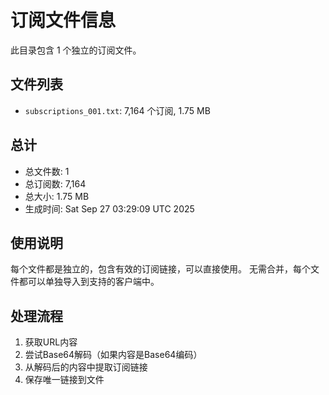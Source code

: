 # 订阅文件信息

此目录包含 1 个独立的订阅文件。

## 文件列表

- `subscriptions_001.txt`: 7,164 个订阅, 1.75 MB

## 总计
- 总文件数: 1
- 总订阅数: 7,164
- 总大小: 1.75 MB
- 生成时间: Sat Sep 27 03:29:09 UTC 2025

## 使用说明
每个文件都是独立的，包含有效的订阅链接，可以直接使用。
无需合并，每个文件都可以单独导入到支持的客户端中。

## 处理流程
1. 获取URL内容
2. 尝试Base64解码（如果内容是Base64编码）
3. 从解码后的内容中提取订阅链接
4. 保存唯一链接到文件

